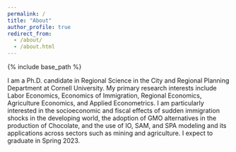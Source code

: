 ```yaml
---
permalink: /
title: "About"
author_profile: true
redirect_from: 
  - /about/
  - /about.html
---
```


{% include base_path %}

I am a Ph.D. candidate in Regional Science in the City and Regional Planning Department at Cornell University. My primary research interests include Labor Economics, Economics of Immigration, Regional Economics, Agriculture Economics, and Applied Econometrics. I am particularly interested in the socioeconomic and fiscal effects of sudden immigration shocks in the developing world, the adoption of GMO alternatives in the production of Chocolate, and the use of IO, SAM, and SPA modeling and its applications across sectors such as mining and agriculture. I expect to graduate in Spring 2023. 

 
<!-- My website is located at <https://AndresCastanoZuluaga.github.io>, which contains my CV and research materials. -->
